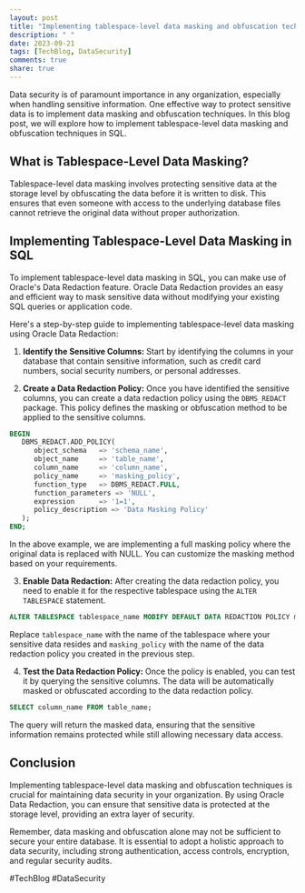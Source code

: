 ```yaml
---
layout: post
title: "Implementing tablespace-level data masking and obfuscation techniques in SQL"
description: " "
date: 2023-09-21
tags: [TechBlog, DataSecurity]
comments: true
share: true
---
```


Data security is of paramount importance in any organization, especially when handling sensitive information. One effective way to protect sensitive data is to implement data masking and obfuscation techniques. In this blog post, we will explore how to implement tablespace-level data masking and obfuscation techniques in SQL.

## What is Tablespace-Level Data Masking?

Tablespace-level data masking involves protecting sensitive data at the storage level by obfuscating the data before it is written to disk. This ensures that even someone with access to the underlying database files cannot retrieve the original data without proper authorization.

## Implementing Tablespace-Level Data Masking in SQL

To implement tablespace-level data masking in SQL, you can make use of Oracle's Data Redaction feature. Oracle Data Redaction provides an easy and efficient way to mask sensitive data without modifying your existing SQL queries or application code.

Here's a step-by-step guide to implementing tablespace-level data masking using Oracle Data Redaction:

1. **Identify the Sensitive Columns:** Start by identifying the columns in your database that contain sensitive information, such as credit card numbers, social security numbers, or personal addresses.

2. **Create a Data Redaction Policy:** Once you have identified the sensitive columns, you can create a data redaction policy using the `DBMS_REDACT` package. This policy defines the masking or obfuscation method to be applied to the sensitive columns.

```sql
BEGIN
   DBMS_REDACT.ADD_POLICY(
      object_schema   => 'schema_name',
      object_name     => 'table_name',
      column_name     => 'column_name',
      policy_name     => 'masking_policy',
      function_type   => DBMS_REDACT.FULL,
      function_parameters => 'NULL',
      expression      => '1=1',
      policy_description => 'Data Masking Policy'
   );
END;
```

In the above example, we are implementing a full masking policy where the original data is replaced with NULL. You can customize the masking method based on your requirements.

3. **Enable Data Redaction:** After creating the data redaction policy, you need to enable it for the respective tablespace using the `ALTER TABLESPACE` statement.

```sql
ALTER TABLESPACE tablespace_name MODIFY DEFAULT DATA REDACTION POLICY masking_policy;
```

Replace `tablespace_name` with the name of the tablespace where your sensitive data resides and `masking_policy` with the name of the data redaction policy you created in the previous step.

4. **Test the Data Redaction Policy:** Once the policy is enabled, you can test it by querying the sensitive columns. The data will be automatically masked or obfuscated according to the data redaction policy.

```sql
SELECT column_name FROM table_name;
```

The query will return the masked data, ensuring that the sensitive information remains protected while still allowing necessary data access.

## Conclusion

Implementing tablespace-level data masking and obfuscation techniques is crucial for maintaining data security in your organization. By using Oracle Data Redaction, you can ensure that sensitive data is protected at the storage level, providing an extra layer of security.

Remember, data masking and obfuscation alone may not be sufficient to secure your entire database. It is essential to adopt a holistic approach to data security, including strong authentication, access controls, encryption, and regular security audits.

#TechBlog #DataSecurity